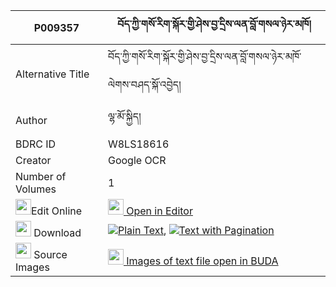 |P009357|བོད་ཀྱི་གསོ་རིག་སྐོར་གྱི་ཤེས་བྱ་དྲིས་ལན་བློ་གསལ་ཉེར་མཁོ། 
| --- | --- 
|Alternative Title |བོད་ཀྱི་གསོ་རིག་སྐོར་གྱི་ཤེས་བྱ་དྲིས་ལན་བློ་གསལ་ཉེར་མཁོ་ལེགས་བཤད་སྐོ་འབྱེད།
|Author| ལྷ་མོ་སྐྱིད།
|BDRC ID | W8LS18616
|Creator | Google OCR
|Number of Volumes| 1
|<img width="25" src="https://img.icons8.com/color/25/000000/edit-property.png">Edit Online| [<img width="25" src="https://avatars.githubusercontent.com/u/45091458?s=200&v=4"> Open in Editor](http://editor.openpecha.org/P009357)
|<img width="25" src="https://img.icons8.com/fluent/48/000000/download-2.png"/>  Download | [![](https://img.icons8.com/color/20/000000/txt.png)Plain Text](https://github.com/Openpecha/P009357/releases/download/v1/bo_kyi_sorik_kor_gyi_sheja_dri_plain_P009357.zip), [![](https://img.icons8.com/color/20/000000/txt.png)Text with Pagination](https://github.com/Openpecha/P009357/releases/download/v1/bo_kyi_sorik_kor_gyi_sheja_dri_pages_P009357.zip)
|<img width="25" src="https://img.icons8.com/plasticine/100/000000/pictures-folder.png"/>  Source Images | [<img width="25" src="https://library.bdrc.io/icons/BUDA-small.svg"> Images of text file open in BUDA](https://library.bdrc.io/show/bdr:W8LS18616)